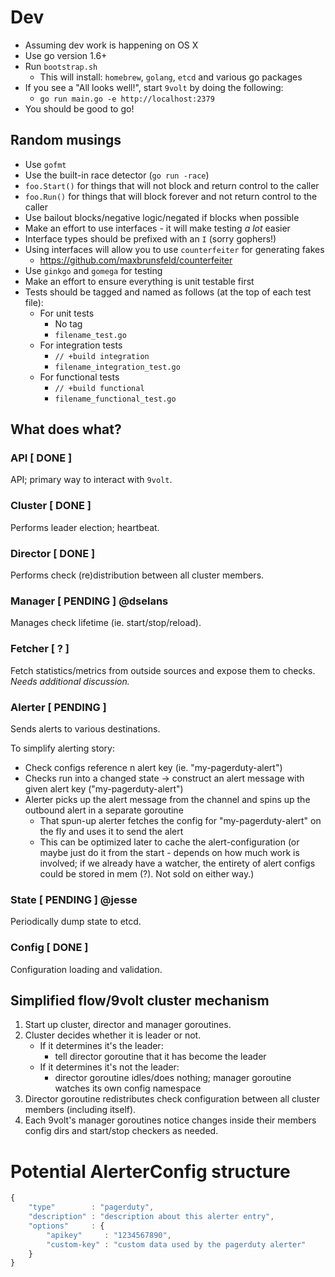 # Dev
- Assuming dev work is happening on OS X
- Use go version 1.6+
- Run `bootstrap.sh`
    + This will install: `homebrew`, `golang`, `etcd` and various go packages
- If you see a "All looks well!", start `9volt` by doing the following:
    + `go run main.go -e http://localhost:2379`
- You should be good to go!

## Random musings
- Use `gofmt`
- Use the built-in race detector (`go run -race`)
- `foo.Start()` for things that will not block and return control to the caller
- `foo.Run()` for things that will block forever and not return control to the caller
- Use bailout blocks/negative logic/negated if blocks when possible
- Make an effort to use interfaces - it will make testing *a lot* easier
- Interface types should be prefixed with an `I` (sorry gophers!)
- Using interfaces will allow you to use `counterfeiter` for generating fakes
    + https://github.com/maxbrunsfeld/counterfeiter
- Use `ginkgo` and `gomega` for testing
- Make an effort to ensure everything is unit testable first
- Tests should be tagged and named as follows (at the top of each test file):
    + For unit tests
        * No tag
        * `filename_test.go`
    + For integration tests
        * `// +build integration`
        * `filename_integration_test.go`
    + For functional tests
        * `// +build functional`
        * `filename_functional_test.go`

## What does what?

### API [ DONE ]
API; primary way to interact with `9volt`.

### Cluster [ DONE ]
Performs leader election; heartbeat.

### Director [ DONE ]
Performs check (re)distribution between all cluster members.

### Manager [ PENDING ] @dselans
Manages check lifetime (ie. start/stop/reload).

### Fetcher [ ? ]
Fetch statistics/metrics from outside sources and expose them to checks. *Needs additional discussion.*

### Alerter [ PENDING ]
Sends alerts to various destinations.

To simplify alerting story:

* Check configs reference <a href=""></a>n alert key (ie. "my-pagerduty-alert")
* Checks run into a changed state -> construct an alert message with given alert key ("my-pagerduty-alert")
* Alerter picks up the alert message from the channel and spins up the outbound alert in a separate goroutine
    - That spun-up alerter fetches the config for "my-pagerduty-alert" on the fly and uses it to send the alert
    - This can be optimized later to cache the alert-configuration (or maybe just do it from the start - depends on how much work is involved; if we already have a watcher, the entirety of alert configs could be stored in mem (?). Not sold on either way.)

### State [ PENDING ] @jesse
Periodically dump state to etcd.

### Config [ DONE ]
Configuration loading and validation.

## Simplified flow/9volt cluster mechanism

1. Start up cluster, director and manager goroutines.
2. Cluster decides whether it is leader or not.
    * If it determines it's the leader:
        * tell director goroutine that it has become the leader
    * If it determines it's not the leader:
        * director goroutine idles/does nothing; manager goroutine watches its own config namespace
3. Director goroutine redistributes check configuration between all cluster members (including itself).
4. Each 9volt's manager goroutines notice changes inside their members config dirs and start/stop checkers as needed.

# Potential AlerterConfig structure
```javascript
{
    "type"        : "pagerduty",
    "description" : "description about this alerter entry",
    "options"     : {
        "apikey"     : "1234567890",
        "custom-key" : "custom data used by the pagerduty alerter"
    }
}

